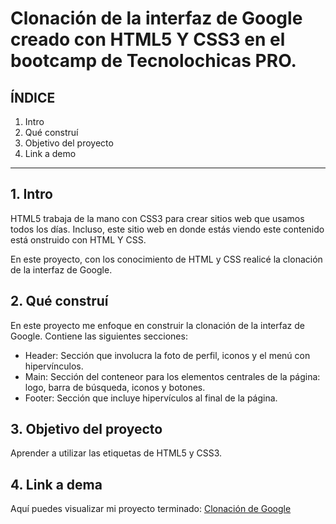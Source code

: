# Clonación de la interfaz de Google creado con HTML5 Y CSS3 en el bootcamp de Tecnolochicas PRO.

## ÍNDICE 
1. Intro
2. Qué construí 
3. Objetivo del proyecto 
4. Link a demo


****

## 1. Intro 
HTML5 trabaja de la mano con CSS3  para crear sitios web que usamos todos los días. Incluso, este sitio web en donde estás viendo este contenido está onstruido con HTML Y CSS.

En este proyecto, con los conocimiento de HTML y CSS realicé la clonación de la interfaz de Google.

## 2. Qué construí 
En este proyecto me enfoque en construir la clonación de la interfaz de Google.
Contiene las siguientes secciones:

* Header: Sección que involucra la foto de perfil, iconos y el menú con hipervínculos.
* Main: Sección del conteneor para los elementos centrales de la página: logo, barra de búsqueda, iconos y botones.
* Footer: Sección que incluye hipervículos al final de la página.

## 3. Objetivo del proyecto
Aprender a utilizar las etiquetas de HTML5 y CSS3.

## 4. Link a dema

Aquí puedes visualizar mi proyecto terminado: [Clonación de Google](#)
